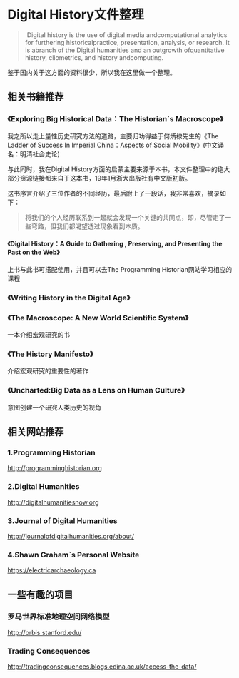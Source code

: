 # Digital History文件整理

> ​     Digital history is the use of digital media andcomputational analytics for furthering historicalpractice, presentation, analysis, or research. It is abranch of the Digital humanities and an outgrowth ofquantitative history, cliometrics, and history andcomputing.



鉴于国内关于这方面的资料很少，所以我在这里做一个整理。



## 相关书籍推荐

### 《Exploring Big Historical Data：The Historian`s Macroscope》

我之所以走上量性历史研究方法的道路，主要归功得益于何炳棣先生的《The Ladder of Success In Imperial China：Aspects of Social Mobility》(中文译名：明清社会史论)

与此同时，我在Digital History方面的启蒙主要来源于本书，本文件整理中的绝大部分资源链接都来自于这本书，19年1月浙大出版社有中文版初版。

这书序言介绍了三位作者的不同经历，最后附上了一段话，我非常喜欢，摘录如下：

> ​      将我们的个人经历联系到一起就会发现一个关键的共同点，即，尽管走了一些弯路，但我们都渴望透过现象看到本质。





#### 《Digital History：A Guide to Gathering , Preserving, and Presenting the Past on the Web》

上书与此书可搭配使用，并且可以去The Programming Historian网站学习相应的课程



### 《Writing History in the Digital Age》



### 《The Macroscope: A New World Scientific System》

一本介绍宏观研究的书



### 《The History Manifesto》

介绍宏观研究的重要性的著作



### 《Uncharted:Big Data as a Lens on Human Culture》

意图创建一个研究人类历史的视角





## 相关网站推荐

### 1.Programming Historian

<http://programminghistorian.org>

### 

### 2.Digital Humanities

<http://digitalhumanitiesnow.org>



### 3.Journal of Digital Humanities

http://journalofdigitalhumanities.org/about/



### 4.Shawn Graham`s Personal Website

<https://electricarchaeology.ca>





## 一些有趣的项目

### 罗马世界标准地理空间网络模型

<http://orbis.stanford.edu/>



### Trading Consequences

http://tradingconsequences.blogs.edina.ac.uk/access-the-data/